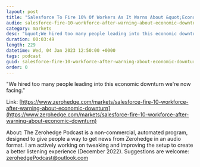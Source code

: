```yaml
---
layout: post
title: "Salesforce To Fire 10% Of Workers As It Warns About &quot;Economic Downturn&quot;"
audio: salesforce-fire-10-workforce-after-warning-about-economic-downturn-0
category: markets
desc: "&quot;We hired too many people leading into this economic downturn we're now facing.&quot; "
duration: 00:03:49
length: 229
datetime: Wed, 04 Jan 2023 12:50:00 +0000
tags: podcast
guid: salesforce-fire-10-workforce-after-warning-about-economic-downturn-0
order: 0
---
```

&quot;We hired too many people leading into this economic downturn we're now facing.&quot; 

Link: [https://www.zerohedge.com/markets/salesforce-fire-10-workforce-after-warning-about-economic-downturn](https://www.zerohedge.com/markets/salesforce-fire-10-workforce-after-warning-about-economic-downturn)

About: The Zerohedge Podcast is a non-commercial, automated program, designed to give people a way to get news from Zerohedge in an audio format.  I am actively working on tweaking and improving the setup to create a better listening experience (December 2022).  Suggestions are welcome: [zerohedgePodcast@outlook.com](mailto:zerohedgePodcast@outlook.com)